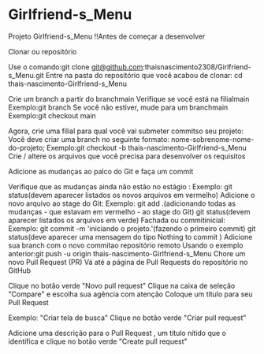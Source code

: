 # Girlfriend-s_Menu
Projeto Girlfriend-s_Menu !!Antes de começar a desenvolver

Clonar ou repositório

Use o comando:git clone git@github.com:thaisnascimento2308/Girlfriend-s_Menu.git Entre na pasta do repositório que você acabou de clonar: cd thais-nascimento-Girlfriend-s_Menu

Crie um branch a partir do branchmain Verifique se você está na filialmain Exemplo:git branch Se você não estiver, mude para um branchmain Exemplo:git checkout main

Agora, crie uma filial para qual você vai submeter commitso seu projeto: Você deve criar uma branch no seguinte formato: nome-sobrenome-nome-do-projeto; Exemplo:git checkout -b thais-nascimento-Girlfriend-s_Menu Crie / altere os arquivos que você precisa para desenvolver os requisitos

Adicione as mudanças ao palco do Git e faça um commit

Verifique que as mudanças ainda não estão no estágio : Exemplo: git status(devem aparecer listados os novos arquivos em vermelho) Adicione o novo arquivo ao stage do Git: Exemplo: git add .(adicionando todas as mudanças - que estavam em vermelho - ao stage do Git) git status(devem aparecer listados os arquivos em verde) Fachada ou commitinicial: Exemplo: git commit -m 'iniciando o projeto.'(fazendo o primeiro commit) git status(deve aparecer uma mensagem do tipo Nothing to commit ) Adicione sua branch com o novo commitao repositório remoto Usando o exemplo anterior:git push -u origin thais-nascimento-Girlfriend-s_Menu Chore um novo Pull Request (PR) Vá até a página de Pull Requests do repositório no GitHub

Clique no botão verde "Novo pull request" Clique na caixa de seleção "Compare" e escolha sua agência com atenção Coloque um título para seu Pull Request

Exemplo: "Criar tela de busca" Clique no botão verde "Criar pull request"

Adicione uma descrição para o Pull Request , um título nítido que o identifica e clique no botão verde "Create pull request"
